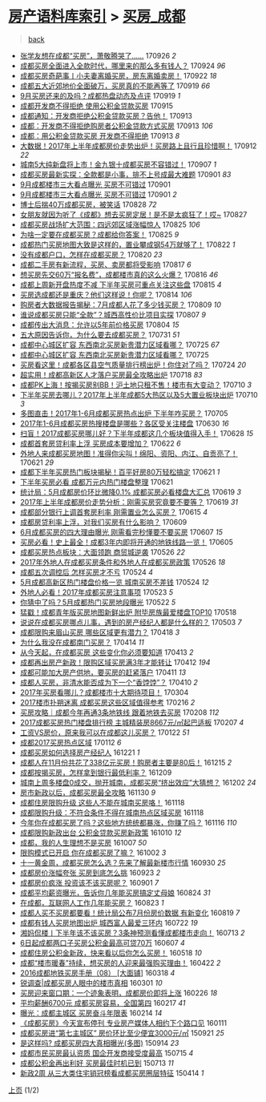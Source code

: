 [房产语料库索引](../../README.md)  > [买房_成都](买房_成都.md)
====
> [back](../README.md)

- [张学友想在成都“买房”，萧敬腾哭了……](http://jkwz.applinzi.com/ittc/7017563716453925904.html#%E5%BC%A0%E5%AD%A6%E5%8F%8B%E6%83%B3%E5%9C%A8%E6%88%90%E9%83%BD%E2%80%9C%E4%B9%B0%E6%88%BF%E2%80%9D%EF%BC%8C%E8%90%A7%E6%95%AC%E8%85%BE%E5%93%AD%E4%BA%86%E2%80%A6%E2%80%A6) 170926 *2* 
- [成都买房全面进入全款时代，哪里来的那么多有钱人？](http://jkwz.applinzi.com/ittc/7016968184287200273.html#%E6%88%90%E9%83%BD%E4%B9%B0%E6%88%BF%E5%85%A8%E9%9D%A2%E8%BF%9B%E5%85%A5%E5%85%A8%E6%AC%BE%E6%97%B6%E4%BB%A3%EF%BC%8C%E5%93%AA%E9%87%8C%E6%9D%A5%E7%9A%84%E9%82%A3%E4%B9%88%E5%A4%9A%E6%9C%89%E9%92%B1%E4%BA%BA%EF%BC%9F) 170924 *96* 
- [成都买房奇葩事丨小夫妻离婚买房，房东离婚卖房！](http://jkwz.applinzi.com/ittc/7016181351856997393.html#%E6%88%90%E9%83%BD%E4%B9%B0%E6%88%BF%E5%A5%87%E8%91%A9%E4%BA%8B%E4%B8%A8%E5%B0%8F%E5%A4%AB%E5%A6%BB%E7%A6%BB%E5%A9%9A%E4%B9%B0%E6%88%BF%EF%BC%8C%E6%88%BF%E4%B8%9C%E7%A6%BB%E5%A9%9A%E5%8D%96%E6%88%BF%EF%BC%81) 170922 *18* 
- [成都五大近郊地价全面破万，买房真的不能再等了](http://jkwz.applinzi.com/ittc/7015050792707556369.html#%E6%88%90%E9%83%BD%E4%BA%94%E5%A4%A7%E8%BF%91%E9%83%8A%E5%9C%B0%E4%BB%B7%E5%85%A8%E9%9D%A2%E7%A0%B4%E4%B8%87%EF%BC%8C%E4%B9%B0%E6%88%BF%E7%9C%9F%E7%9A%84%E4%B8%8D%E8%83%BD%E5%86%8D%E7%AD%89%E4%BA%86) 170919 *66* 
- [9月买房还来的及吗？成都热盘动态及点评](http://jkwz.applinzi.com/ittc/7015024878212875280.html#9%E6%9C%88%E4%B9%B0%E6%88%BF%E8%BF%98%E6%9D%A5%E7%9A%84%E5%8F%8A%E5%90%97%EF%BC%9F%E6%88%90%E9%83%BD%E7%83%AD%E7%9B%98%E5%8A%A8%E6%80%81%E5%8F%8A%E7%82%B9%E8%AF%84) 170919 *1* 
- [成都开发商不得拒绝 使用公积金贷款买房](http://jkwz.applinzi.com/ittc/7013449841936696337.html#%E6%88%90%E9%83%BD%E5%BC%80%E5%8F%91%E5%95%86%E4%B8%8D%E5%BE%97%E6%8B%92%E7%BB%9D+%E4%BD%BF%E7%94%A8%E5%85%AC%E7%A7%AF%E9%87%91%E8%B4%B7%E6%AC%BE%E4%B9%B0%E6%88%BF) 170915  
- [成都通知：开发商拒绝公积金贷款买房？告他！](http://jkwz.applinzi.com/ittc/7012903620599874320.html#%E6%88%90%E9%83%BD%E9%80%9A%E7%9F%A5%EF%BC%9A%E5%BC%80%E5%8F%91%E5%95%86%E6%8B%92%E7%BB%9D%E5%85%AC%E7%A7%AF%E9%87%91%E8%B4%B7%E6%AC%BE%E4%B9%B0%E6%88%BF%EF%BC%9F%E5%91%8A%E4%BB%96%EF%BC%81) 170913  
- [成都：开发商不得拒绝购房者公积金贷款方式买房](http://jkwz.applinzi.com/ittc/7012845297150198801.html#%E6%88%90%E9%83%BD%EF%BC%9A%E5%BC%80%E5%8F%91%E5%95%86%E4%B8%8D%E5%BE%97%E6%8B%92%E7%BB%9D%E8%B4%AD%E6%88%BF%E8%80%85%E5%85%AC%E7%A7%AF%E9%87%91%E8%B4%B7%E6%AC%BE%E6%96%B9%E5%BC%8F%E4%B9%B0%E6%88%BF) 170913 *106* 
- [成都：用公积金贷款买房 开发商不得拒绝](http://jkwz.applinzi.com/ittc/7012831880276345872.html#%E6%88%90%E9%83%BD%EF%BC%9A%E7%94%A8%E5%85%AC%E7%A7%AF%E9%87%91%E8%B4%B7%E6%AC%BE%E4%B9%B0%E6%88%BF+%E5%BC%80%E5%8F%91%E5%95%86%E4%B8%8D%E5%BE%97%E6%8B%92%E7%BB%9D) 170913 *8* 
- [大数据！2017年上半年成都房价走势出炉！买房路上且行且珍惜啊！](http://jkwz.applinzi.com/ittc/7012404860434252816.html#%E5%A4%A7%E6%95%B0%E6%8D%AE%EF%BC%812017%E5%B9%B4%E4%B8%8A%E5%8D%8A%E5%B9%B4%E6%88%90%E9%83%BD%E6%88%BF%E4%BB%B7%E8%B5%B0%E5%8A%BF%E5%87%BA%E7%82%89%EF%BC%81%E4%B9%B0%E6%88%BF%E8%B7%AF%E4%B8%8A%E4%B8%94%E8%A1%8C%E4%B8%94%E7%8F%8D%E6%83%9C%E5%95%8A%EF%BC%81) 170912 *22* 
- [城南5大纯新盘将上市！金九银十成都买房不容错过！](http://jkwz.applinzi.com/ittc/7010575364798284817.html#%E5%9F%8E%E5%8D%975%E5%A4%A7%E7%BA%AF%E6%96%B0%E7%9B%98%E5%B0%86%E4%B8%8A%E5%B8%82%EF%BC%81%E9%87%91%E4%B9%9D%E9%93%B6%E5%8D%81%E6%88%90%E9%83%BD%E4%B9%B0%E6%88%BF%E4%B8%8D%E5%AE%B9%E9%94%99%E8%BF%87%EF%BC%81) 170907 *1* 
- [成都买房最新实探：全款都是小事，排不上号成最大难题](http://jkwz.applinzi.com/ittc/7008473362958124048.html#%E6%88%90%E9%83%BD%E4%B9%B0%E6%88%BF%E6%9C%80%E6%96%B0%E5%AE%9E%E6%8E%A2%EF%BC%9A%E5%85%A8%E6%AC%BE%E9%83%BD%E6%98%AF%E5%B0%8F%E4%BA%8B%EF%BC%8C%E6%8E%92%E4%B8%8D%E4%B8%8A%E5%8F%B7%E6%88%90%E6%9C%80%E5%A4%A7%E9%9A%BE%E9%A2%98) 170901 *83* 
- [9月成都楼市三大看点曝光 买房不可错过](http://jkwz.applinzi.com/ittc/7008340299393532944.html#9%E6%9C%88%E6%88%90%E9%83%BD%E6%A5%BC%E5%B8%82%E4%B8%89%E5%A4%A7%E7%9C%8B%E7%82%B9%E6%9B%9D%E5%85%89+%E4%B9%B0%E6%88%BF%E4%B8%8D%E5%8F%AF%E9%94%99%E8%BF%87) 170901  
- [9月成都楼市三大看点曝光 买房不可错过](http://jkwz.applinzi.com/ittc/7008121623084008465.html#9%E6%9C%88%E6%88%90%E9%83%BD%E6%A5%BC%E5%B8%82%E4%B8%89%E5%A4%A7%E7%9C%8B%E7%82%B9%E6%9B%9D%E5%85%89+%E4%B9%B0%E6%88%BF%E4%B8%8D%E5%8F%AF%E9%94%99%E8%BF%87) 170901 *2* 
- [博士后揣40万成都买房，被笑话](http://jkwz.applinzi.com/ittc/7006880138061677585.html#%E5%8D%9A%E5%A3%AB%E5%90%8E%E6%8F%A340%E4%B8%87%E6%88%90%E9%83%BD%E4%B9%B0%E6%88%BF%EF%BC%8C%E8%A2%AB%E7%AC%91%E8%AF%9D) 170828 *72* 
- [女朋友就因为听了《成都》想去买房定居！是不是太疯狂了！哎~](http://jkwz.applinzi.com/ittc/7006404423340000273.html#%E5%A5%B3%E6%9C%8B%E5%8F%8B%E5%B0%B1%E5%9B%A0%E4%B8%BA%E5%90%AC%E4%BA%86%E3%80%8A%E6%88%90%E9%83%BD%E3%80%8B%E6%83%B3%E5%8E%BB%E4%B9%B0%E6%88%BF%E5%AE%9A%E5%B1%85%EF%BC%81%E6%98%AF%E4%B8%8D%E6%98%AF%E5%A4%AA%E7%96%AF%E7%8B%82%E4%BA%86%EF%BC%81%E5%93%8E%7E) 170827  
- [成都买房战场扩大范围：四远郊区域涨幅惊人](http://jkwz.applinzi.com/ittc/7005687910970688528.html#%E6%88%90%E9%83%BD%E4%B9%B0%E6%88%BF%E6%88%98%E5%9C%BA%E6%89%A9%E5%A4%A7%E8%8C%83%E5%9B%B4%EF%BC%9A%E5%9B%9B%E8%BF%9C%E9%83%8A%E5%8C%BA%E5%9F%9F%E6%B6%A8%E5%B9%85%E6%83%8A%E4%BA%BA) 170825 *106* 
- [为啥一定要在成都买房？成都给你答案！](http://jkwz.applinzi.com/ittc/7005685169552622608.html#%E4%B8%BA%E5%95%A5%E4%B8%80%E5%AE%9A%E8%A6%81%E5%9C%A8%E6%88%90%E9%83%BD%E4%B9%B0%E6%88%BF%EF%BC%9F%E6%88%90%E9%83%BD%E7%BB%99%E4%BD%A0%E7%AD%94%E6%A1%88%EF%BC%81) 170825 *9* 
- [成都热门买房地图大致是这样的，置业攀成钢54万就够了！](http://jkwz.applinzi.com/ittc/7004648369916740624.html#%E6%88%90%E9%83%BD%E7%83%AD%E9%97%A8%E4%B9%B0%E6%88%BF%E5%9C%B0%E5%9B%BE%E5%A4%A7%E8%87%B4%E6%98%AF%E8%BF%99%E6%A0%B7%E7%9A%84%EF%BC%8C%E7%BD%AE%E4%B8%9A%E6%94%80%E6%88%90%E9%92%A254%E4%B8%87%E5%B0%B1%E5%A4%9F%E4%BA%86%EF%BC%81) 170822 *1* 
- [没有成都户口，怎样在成都买房？](http://jkwz.applinzi.com/ittc/7003844353267860496.html#%E6%B2%A1%E6%9C%89%E6%88%90%E9%83%BD%E6%88%B7%E5%8F%A3%EF%BC%8C%E6%80%8E%E6%A0%B7%E5%9C%A8%E6%88%90%E9%83%BD%E4%B9%B0%E6%88%BF%EF%BC%9F) 170820 *23* 
- [成都二手房有新流程，买房、卖房都将受影响](http://jkwz.applinzi.com/ittc/7002715702908421136.html#%E6%88%90%E9%83%BD%E4%BA%8C%E6%89%8B%E6%88%BF%E6%9C%89%E6%96%B0%E6%B5%81%E7%A8%8B%EF%BC%8C%E4%B9%B0%E6%88%BF%E3%80%81%E5%8D%96%E6%88%BF%E9%83%BD%E5%B0%86%E5%8F%97%E5%BD%B1%E5%93%8D) 170817 *6* 
- [想买房先交60万“报名费”，成都楼市真的这么火爆？](http://jkwz.applinzi.com/ittc/7002334944557532176.html#%E6%83%B3%E4%B9%B0%E6%88%BF%E5%85%88%E4%BA%A460%E4%B8%87%E2%80%9C%E6%8A%A5%E5%90%8D%E8%B4%B9%E2%80%9D%EF%BC%8C%E6%88%90%E9%83%BD%E6%A5%BC%E5%B8%82%E7%9C%9F%E7%9A%84%E8%BF%99%E4%B9%88%E7%81%AB%E7%88%86%EF%BC%9F) 170816 *46* 
- [成都上周新开盘热度不减 下半年买房可重点关注这些盘](http://jkwz.applinzi.com/ittc/7002089145286263824.html#%E6%88%90%E9%83%BD%E4%B8%8A%E5%91%A8%E6%96%B0%E5%BC%80%E7%9B%98%E7%83%AD%E5%BA%A6%E4%B8%8D%E5%87%8F+%E4%B8%8B%E5%8D%8A%E5%B9%B4%E4%B9%B0%E6%88%BF%E5%8F%AF%E9%87%8D%E7%82%B9%E5%85%B3%E6%B3%A8%E8%BF%99%E4%BA%9B%E7%9B%98) 170815 *4* 
- [买房选成都还是重庆？他们这样说！你呢？](http://jkwz.applinzi.com/ittc/7001668271060026384.html#%E4%B9%B0%E6%88%BF%E9%80%89%E6%88%90%E9%83%BD%E8%BF%98%E6%98%AF%E9%87%8D%E5%BA%86%EF%BC%9F%E4%BB%96%E4%BB%AC%E8%BF%99%E6%A0%B7%E8%AF%B4%EF%BC%81%E4%BD%A0%E5%91%A2%EF%BC%9F) 170814 *106* 
- [购房者大数据报告揭秘：7月成都人花了多少钱买房？](http://jkwz.applinzi.com/ittc/6999800085217821713.html#%E8%B4%AD%E6%88%BF%E8%80%85%E5%A4%A7%E6%95%B0%E6%8D%AE%E6%8A%A5%E5%91%8A%E6%8F%AD%E7%A7%98%EF%BC%9A7%E6%9C%88%E6%88%90%E9%83%BD%E4%BA%BA%E8%8A%B1%E4%BA%86%E5%A4%9A%E5%B0%91%E9%92%B1%E4%B9%B0%E6%88%BF%EF%BC%9F) 170809 *10* 
- [谁说成都买房只能“全款”？城西高性价比项目实探](http://jkwz.applinzi.com/ittc/6999056694142043153.html#%E8%B0%81%E8%AF%B4%E6%88%90%E9%83%BD%E4%B9%B0%E6%88%BF%E5%8F%AA%E8%83%BD%E2%80%9C%E5%85%A8%E6%AC%BE%E2%80%9D%EF%BC%9F%E5%9F%8E%E8%A5%BF%E9%AB%98%E6%80%A7%E4%BB%B7%E6%AF%94%E9%A1%B9%E7%9B%AE%E5%AE%9E%E6%8E%A2) 170807 *9* 
- [成都传出大消息：允许以5年前价格买房](http://jkwz.applinzi.com/ittc/6997988146955158545.html#%E6%88%90%E9%83%BD%E4%BC%A0%E5%87%BA%E5%A4%A7%E6%B6%88%E6%81%AF%EF%BC%9A%E5%85%81%E8%AE%B8%E4%BB%A55%E5%B9%B4%E5%89%8D%E4%BB%B7%E6%A0%BC%E4%B9%B0%E6%88%BF) 170804 *15* 
- [五大原因告诉你，为什么要去成都买房？](http://jkwz.applinzi.com/ittc/6996408853225538577.html#%E4%BA%94%E5%A4%A7%E5%8E%9F%E5%9B%A0%E5%91%8A%E8%AF%89%E4%BD%A0%EF%BC%8C%E4%B8%BA%E4%BB%80%E4%B9%88%E8%A6%81%E5%8E%BB%E6%88%90%E9%83%BD%E4%B9%B0%E6%88%BF%EF%BC%9F) 170731 *51* 
- [成都中心城区扩容 东西南北买房新贵潜力区域看哪？](http://jkwz.applinzi.com/ittc/6994309182931862545.html#%E6%88%90%E9%83%BD%E4%B8%AD%E5%BF%83%E5%9F%8E%E5%8C%BA%E6%89%A9%E5%AE%B9+%E4%B8%9C%E8%A5%BF%E5%8D%97%E5%8C%97%E4%B9%B0%E6%88%BF%E6%96%B0%E8%B4%B5%E6%BD%9C%E5%8A%9B%E5%8C%BA%E5%9F%9F%E7%9C%8B%E5%93%AA%EF%BC%9F) 170725 *67* 
- [成都中心城区扩容 东西南北买房新贵潜力区域看哪？](http://jkwz.applinzi.com/ittc/6994160245277197329.html#%E6%88%90%E9%83%BD%E4%B8%AD%E5%BF%83%E5%9F%8E%E5%8C%BA%E6%89%A9%E5%AE%B9+%E4%B8%9C%E8%A5%BF%E5%8D%97%E5%8C%97%E4%B9%B0%E6%88%BF%E6%96%B0%E8%B4%B5%E6%BD%9C%E5%8A%9B%E5%8C%BA%E5%9F%9F%E7%9C%8B%E5%93%AA%EF%BC%9F) 170725  
- [买房看这里！成都各区县空气质量排行榜出炉！你住对了吗？](http://jkwz.applinzi.com/ittc/6993972761968772112.html#%E4%B9%B0%E6%88%BF%E7%9C%8B%E8%BF%99%E9%87%8C%EF%BC%81%E6%88%90%E9%83%BD%E5%90%84%E5%8C%BA%E5%8E%BF%E7%A9%BA%E6%B0%94%E8%B4%A8%E9%87%8F%E6%8E%92%E8%A1%8C%E6%A6%9C%E5%87%BA%E7%82%89%EF%BC%81%E4%BD%A0%E4%BD%8F%E5%AF%B9%E4%BA%86%E5%90%97%EF%BC%9F) 170724 *20* 
- [超实用！成都高新区人才落户买房最全攻略出炉](http://jkwz.applinzi.com/ittc/6991600578420278289.html#%E8%B6%85%E5%AE%9E%E7%94%A8%EF%BC%81%E6%88%90%E9%83%BD%E9%AB%98%E6%96%B0%E5%8C%BA%E4%BA%BA%E6%89%8D%E8%90%BD%E6%88%B7%E4%B9%B0%E6%88%BF%E6%9C%80%E5%85%A8%E6%94%BB%E7%95%A5%E5%87%BA%E7%82%89) 170718 *83* 
- [成都PK上海！按揭买房别BB！沪土地只租不售！楼市有大变动？](http://jkwz.applinzi.com/ittc/6988774453402928132.html#%E6%88%90%E9%83%BDPK%E4%B8%8A%E6%B5%B7%EF%BC%81%E6%8C%89%E6%8F%AD%E4%B9%B0%E6%88%BF%E5%88%ABBB%EF%BC%81%E6%B2%AA%E5%9C%9F%E5%9C%B0%E5%8F%AA%E7%A7%9F%E4%B8%8D%E5%94%AE%EF%BC%81%E6%A5%BC%E5%B8%82%E6%9C%89%E5%A4%A7%E5%8F%98%E5%8A%A8%EF%BC%9F) 170710 *3* 
- [下半年买房去哪儿？2017年上半年成都5大热区以及5大置业板块出炉](http://jkwz.applinzi.com/ittc/6988685755336360977.html#%E4%B8%8B%E5%8D%8A%E5%B9%B4%E4%B9%B0%E6%88%BF%E5%8E%BB%E5%93%AA%E5%84%BF%EF%BC%9F2017%E5%B9%B4%E4%B8%8A%E5%8D%8A%E5%B9%B4%E6%88%90%E9%83%BD5%E5%A4%A7%E7%83%AD%E5%8C%BA%E4%BB%A5%E5%8F%8A5%E5%A4%A7%E7%BD%AE%E4%B8%9A%E6%9D%BF%E5%9D%97%E5%87%BA%E7%82%89) 170710 *3* 
- [多图直击！2017年1-6月成都买房热点出炉 下半年咋买房？](http://jkwz.applinzi.com/ittc/6986734589417358352.html#%E5%A4%9A%E5%9B%BE%E7%9B%B4%E5%87%BB%EF%BC%812017%E5%B9%B41-6%E6%9C%88%E6%88%90%E9%83%BD%E4%B9%B0%E6%88%BF%E7%83%AD%E7%82%B9%E5%87%BA%E7%82%89+%E4%B8%8B%E5%8D%8A%E5%B9%B4%E5%92%8B%E4%B9%B0%E6%88%BF%EF%BC%9F) 170705  
- [2017年1-6月成都买房热搜楼盘是哪些？各区受关注楼盘](http://jkwz.applinzi.com/ittc/6984904374554723333.html#2017%E5%B9%B41-6%E6%9C%88%E6%88%90%E9%83%BD%E4%B9%B0%E6%88%BF%E7%83%AD%E6%90%9C%E6%A5%BC%E7%9B%98%E6%98%AF%E5%93%AA%E4%BA%9B%EF%BC%9F%E5%90%84%E5%8C%BA%E5%8F%97%E5%85%B3%E6%B3%A8%E6%A5%BC%E7%9B%98) 170630 *16* 
- [扫盲！2017成都买房哪儿好？下半年成都这几个板块值得入手！](http://jkwz.applinzi.com/ittc/6984258674712118276.html#%E6%89%AB%E7%9B%B2%EF%BC%812017%E6%88%90%E9%83%BD%E4%B9%B0%E6%88%BF%E5%93%AA%E5%84%BF%E5%A5%BD%EF%BC%9F%E4%B8%8B%E5%8D%8A%E5%B9%B4%E6%88%90%E9%83%BD%E8%BF%99%E5%87%A0%E4%B8%AA%E6%9D%BF%E5%9D%97%E5%80%BC%E5%BE%97%E5%85%A5%E6%89%8B%EF%BC%81) 170628 *15* 
- [成都首套房贷利率上浮 买房成本要增加？](http://jkwz.applinzi.com/ittc/6982039921010148356.html#%E6%88%90%E9%83%BD%E9%A6%96%E5%A5%97%E6%88%BF%E8%B4%B7%E5%88%A9%E7%8E%87%E4%B8%8A%E6%B5%AE+%E4%B9%B0%E6%88%BF%E6%88%90%E6%9C%AC%E8%A6%81%E5%A2%9E%E5%8A%A0%EF%BC%9F) 170622 *6* 
- [外地人来成都买房地图！准得你尖叫！绵阳、资阳、内江、自贡亮了！](http://jkwz.applinzi.com/ittc/6981666101468333061.html#%E5%A4%96%E5%9C%B0%E4%BA%BA%E6%9D%A5%E6%88%90%E9%83%BD%E4%B9%B0%E6%88%BF%E5%9C%B0%E5%9B%BE%EF%BC%81%E5%87%86%E5%BE%97%E4%BD%A0%E5%B0%96%E5%8F%AB%EF%BC%81%E7%BB%B5%E9%98%B3%E3%80%81%E8%B5%84%E9%98%B3%E3%80%81%E5%86%85%E6%B1%9F%E3%80%81%E8%87%AA%E8%B4%A1%E4%BA%AE%E4%BA%86%EF%BC%81) 170621 *29* 
- [成都下半年买房热门板块揭秘！百平好房80万轻松搞定](http://jkwz.applinzi.com/ittc/6981641630334321669.html#%E6%88%90%E9%83%BD%E4%B8%8B%E5%8D%8A%E5%B9%B4%E4%B9%B0%E6%88%BF%E7%83%AD%E9%97%A8%E6%9D%BF%E5%9D%97%E6%8F%AD%E7%A7%98%EF%BC%81%E7%99%BE%E5%B9%B3%E5%A5%BD%E6%88%BF80%E4%B8%87%E8%BD%BB%E6%9D%BE%E6%90%9E%E5%AE%9A) 170621 *1* 
- [下半年买房必看 成都万元内热门楼盘整理](http://jkwz.applinzi.com/ittc/6981541579914216452.html#%E4%B8%8B%E5%8D%8A%E5%B9%B4%E4%B9%B0%E6%88%BF%E5%BF%85%E7%9C%8B+%E6%88%90%E9%83%BD%E4%B8%87%E5%85%83%E5%86%85%E7%83%AD%E9%97%A8%E6%A5%BC%E7%9B%98%E6%95%B4%E7%90%86) 170621  
- [统计局：5月成都房价环比微降0.1% 成都买房必看楼盘大汇总](http://jkwz.applinzi.com/ittc/6980917909944534020.html#%E7%BB%9F%E8%AE%A1%E5%B1%80%EF%BC%9A5%E6%9C%88%E6%88%90%E9%83%BD%E6%88%BF%E4%BB%B7%E7%8E%AF%E6%AF%94%E5%BE%AE%E9%99%8D0.1%25+%E6%88%90%E9%83%BD%E4%B9%B0%E6%88%BF%E5%BF%85%E7%9C%8B%E6%A5%BC%E7%9B%98%E5%A4%A7%E6%B1%87%E6%80%BB) 170619 *3* 
- [2017年上半年成都房价走势分析：刚需买房究竟要不要等？](http://jkwz.applinzi.com/ittc/6980824142004618244.html#2017%E5%B9%B4%E4%B8%8A%E5%8D%8A%E5%B9%B4%E6%88%90%E9%83%BD%E6%88%BF%E4%BB%B7%E8%B5%B0%E5%8A%BF%E5%88%86%E6%9E%90%EF%BC%9A%E5%88%9A%E9%9C%80%E4%B9%B0%E6%88%BF%E7%A9%B6%E7%AB%9F%E8%A6%81%E4%B8%8D%E8%A6%81%E7%AD%89%EF%BC%9F) 170619 *31* 
- [成都部分银行上调首套房利率 刚需置业怎么买房？](http://jkwz.applinzi.com/ittc/6979506698409477124.html#%E6%88%90%E9%83%BD%E9%83%A8%E5%88%86%E9%93%B6%E8%A1%8C%E4%B8%8A%E8%B0%83%E9%A6%96%E5%A5%97%E6%88%BF%E5%88%A9%E7%8E%87+%E5%88%9A%E9%9C%80%E7%BD%AE%E4%B8%9A%E6%80%8E%E4%B9%88%E4%B9%B0%E6%88%BF%EF%BC%9F) 170615 *4* 
- [成都房贷利率上浮，对我们买房有什么影响？](http://jkwz.applinzi.com/ittc/6977110932420297733.html#%E6%88%90%E9%83%BD%E6%88%BF%E8%B4%B7%E5%88%A9%E7%8E%87%E4%B8%8A%E6%B5%AE%EF%BC%8C%E5%AF%B9%E6%88%91%E4%BB%AC%E4%B9%B0%E6%88%BF%E6%9C%89%E4%BB%80%E4%B9%88%E5%BD%B1%E5%93%8D%EF%BC%9F) 170609  
- [6月成都买房的四大理由曝光 刚需看完秒懂要不要买房](http://jkwz.applinzi.com/ittc/6976461718409446405.html#6%E6%9C%88%E6%88%90%E9%83%BD%E4%B9%B0%E6%88%BF%E7%9A%84%E5%9B%9B%E5%A4%A7%E7%90%86%E7%94%B1%E6%9B%9D%E5%85%89+%E5%88%9A%E9%9C%80%E7%9C%8B%E5%AE%8C%E7%A7%92%E6%87%82%E8%A6%81%E4%B8%8D%E8%A6%81%E4%B9%B0%E6%88%BF) 170607 *15* 
- [买房必看！史上最全！成都3年内即将开通的地铁线路一览！](http://jkwz.applinzi.com/ittc/6975645852142928900.html#%E4%B9%B0%E6%88%BF%E5%BF%85%E7%9C%8B%EF%BC%81%E5%8F%B2%E4%B8%8A%E6%9C%80%E5%85%A8%EF%BC%81%E6%88%90%E9%83%BD3%E5%B9%B4%E5%86%85%E5%8D%B3%E5%B0%86%E5%BC%80%E9%80%9A%E7%9A%84%E5%9C%B0%E9%93%81%E7%BA%BF%E8%B7%AF%E4%B8%80%E8%A7%88%EF%BC%81) 170605  
- [成都买房热点板块：大面领跑 商贸城逆袭](http://jkwz.applinzi.com/ittc/6971930892162302981.html#%E6%88%90%E9%83%BD%E4%B9%B0%E6%88%BF%E7%83%AD%E7%82%B9%E6%9D%BF%E5%9D%97%EF%BC%9A%E5%A4%A7%E9%9D%A2%E9%A2%86%E8%B7%91+%E5%95%86%E8%B4%B8%E5%9F%8E%E9%80%86%E8%A2%AD) 170526 *22* 
- [2017年外地人在成都买房条件和外地人在成都买房政策](http://jkwz.applinzi.com/ittc/6971912668897084421.html#2017%E5%B9%B4%E5%A4%96%E5%9C%B0%E4%BA%BA%E5%9C%A8%E6%88%90%E9%83%BD%E4%B9%B0%E6%88%BF%E6%9D%A1%E4%BB%B6%E5%92%8C%E5%A4%96%E5%9C%B0%E4%BA%BA%E5%9C%A8%E6%88%90%E9%83%BD%E4%B9%B0%E6%88%BF%E6%94%BF%E7%AD%96) 170526 *18* 
- [成都五次调控后 怎样买房才不亏](http://jkwz.applinzi.com/ittc/6971189466382205957.html#%E6%88%90%E9%83%BD%E4%BA%94%E6%AC%A1%E8%B0%83%E6%8E%A7%E5%90%8E+%E6%80%8E%E6%A0%B7%E4%B9%B0%E6%88%BF%E6%89%8D%E4%B8%8D%E4%BA%8F) 170524 *4* 
- [5月成都高新区热门楼盘价格一览 城南买房不差钱](http://jkwz.applinzi.com/ittc/6971159415355868165.html#5%E6%9C%88%E6%88%90%E9%83%BD%E9%AB%98%E6%96%B0%E5%8C%BA%E7%83%AD%E9%97%A8%E6%A5%BC%E7%9B%98%E4%BB%B7%E6%A0%BC%E4%B8%80%E8%A7%88+%E5%9F%8E%E5%8D%97%E4%B9%B0%E6%88%BF%E4%B8%8D%E5%B7%AE%E9%92%B1) 170524 *12* 
- [外地人必看！2017年成都买房注意事项](http://jkwz.applinzi.com/ittc/6970916323981788165.html#%E5%A4%96%E5%9C%B0%E4%BA%BA%E5%BF%85%E7%9C%8B%EF%BC%812017%E5%B9%B4%E6%88%90%E9%83%BD%E4%B9%B0%E6%88%BF%E6%B3%A8%E6%84%8F%E4%BA%8B%E9%A1%B9) 170523 *5* 
- [你猜中了吗？5月成都热门买房地段曝光](http://jkwz.applinzi.com/ittc/6970437543865615364.html#%E4%BD%A0%E7%8C%9C%E4%B8%AD%E4%BA%86%E5%90%97%EF%BC%9F5%E6%9C%88%E6%88%90%E9%83%BD%E7%83%AD%E9%97%A8%E4%B9%B0%E6%88%BF%E5%9C%B0%E6%AE%B5%E6%9B%9D%E5%85%89) 170522 *5* 
- [猛戳！成都青年版买房地图新鲜出炉 附毕房族最爱楼盘TOP10](http://jkwz.applinzi.com/ittc/6969035803211596805.html#%E7%8C%9B%E6%88%B3%EF%BC%81%E6%88%90%E9%83%BD%E9%9D%92%E5%B9%B4%E7%89%88%E4%B9%B0%E6%88%BF%E5%9C%B0%E5%9B%BE%E6%96%B0%E9%B2%9C%E5%87%BA%E7%82%89+%E9%99%84%E6%AF%95%E6%88%BF%E6%97%8F%E6%9C%80%E7%88%B1%E6%A5%BC%E7%9B%98TOP10) 170518  
- [说说在成都买房哪点儿事，遇到的房产经纪人都是什么样的？](http://jkwz.applinzi.com/ittc/6963470895287895044.html#%E8%AF%B4%E8%AF%B4%E5%9C%A8%E6%88%90%E9%83%BD%E4%B9%B0%E6%88%BF%E5%93%AA%E7%82%B9%E5%84%BF%E4%BA%8B%EF%BC%8C%E9%81%87%E5%88%B0%E7%9A%84%E6%88%BF%E4%BA%A7%E7%BB%8F%E7%BA%AA%E4%BA%BA%E9%83%BD%E6%98%AF%E4%BB%80%E4%B9%88%E6%A0%B7%E7%9A%84%EF%BC%9F) 170503 *7* 
- [成都限购来眉山买房 哪些区域更有潜力？](http://jkwz.applinzi.com/ittc/6957851748621353988.html#%E6%88%90%E9%83%BD%E9%99%90%E8%B4%AD%E6%9D%A5%E7%9C%89%E5%B1%B1%E4%B9%B0%E6%88%BF+%E5%93%AA%E4%BA%9B%E5%8C%BA%E5%9F%9F%E6%9B%B4%E6%9C%89%E6%BD%9C%E5%8A%9B%EF%BC%9F) 170418 *3* 
- [为什么我没在成都南门买房？](http://jkwz.applinzi.com/ittc/6956358831775941636.html#%E4%B8%BA%E4%BB%80%E4%B9%88%E6%88%91%E6%B2%A1%E5%9C%A8%E6%88%90%E9%83%BD%E5%8D%97%E9%97%A8%E4%B9%B0%E6%88%BF%EF%BC%9F) 170414 *11* 
- [从今天起，在成都买房 这些变化你必须要知道](http://jkwz.applinzi.com/ittc/6955946883980723205.html#%E4%BB%8E%E4%BB%8A%E5%A4%A9%E8%B5%B7%EF%BC%8C%E5%9C%A8%E6%88%90%E9%83%BD%E4%B9%B0%E6%88%BF+%E8%BF%99%E4%BA%9B%E5%8F%98%E5%8C%96%E4%BD%A0%E5%BF%85%E9%A1%BB%E8%A6%81%E7%9F%A5%E9%81%93) 170413 *2* 
- [成都再出房产新政！限购区域买房满3年才能转让](http://jkwz.applinzi.com/ittc/6955643318003303429.html#%E6%88%90%E9%83%BD%E5%86%8D%E5%87%BA%E6%88%BF%E4%BA%A7%E6%96%B0%E6%94%BF%EF%BC%81%E9%99%90%E8%B4%AD%E5%8C%BA%E5%9F%9F%E4%B9%B0%E6%88%BF%E6%BB%A13%E5%B9%B4%E6%89%8D%E8%83%BD%E8%BD%AC%E8%AE%A9) 170412 *194* 
- [成都可能加大房产供地，要买房的赶紧落户](http://jkwz.applinzi.com/ittc/6955278399600854021.html#%E6%88%90%E9%83%BD%E5%8F%AF%E8%83%BD%E5%8A%A0%E5%A4%A7%E6%88%BF%E4%BA%A7%E4%BE%9B%E5%9C%B0%EF%BC%8C%E8%A6%81%E4%B9%B0%E6%88%BF%E7%9A%84%E8%B5%B6%E7%B4%A7%E8%90%BD%E6%88%B7) 170411 *13* 
- [成都人买房，非清水能否成为下一个“香饽饽”？](http://jkwz.applinzi.com/ittc/6954835272511521797.html#%E6%88%90%E9%83%BD%E4%BA%BA%E4%B9%B0%E6%88%BF%EF%BC%8C%E9%9D%9E%E6%B8%85%E6%B0%B4%E8%83%BD%E5%90%A6%E6%88%90%E4%B8%BA%E4%B8%8B%E4%B8%80%E4%B8%AA%E2%80%9C%E9%A6%99%E9%A5%BD%E9%A5%BD%E2%80%9D%EF%BC%9F) 170410 *2* 
- [2017年买房看哪儿？成都楼市十大期待项目！](http://jkwz.applinzi.com/ittc/6941234972525593605.html#2017%E5%B9%B4%E4%B9%B0%E6%88%BF%E7%9C%8B%E5%93%AA%E5%84%BF%EF%BC%9F%E6%88%90%E9%83%BD%E6%A5%BC%E5%B8%82%E5%8D%81%E5%A4%A7%E6%9C%9F%E5%BE%85%E9%A1%B9%E7%9B%AE%EF%BC%81) 170304  
- [2017楼市扑朔迷离 成都买房这些区域值得参考](http://jkwz.applinzi.com/ittc/6935219501661684740.html#2017%E6%A5%BC%E5%B8%82%E6%89%91%E6%9C%94%E8%BF%B7%E7%A6%BB+%E6%88%90%E9%83%BD%E4%B9%B0%E6%88%BF%E8%BF%99%E4%BA%9B%E5%8C%BA%E5%9F%9F%E5%80%BC%E5%BE%97%E5%8F%82%E8%80%83) 170216 *2* 
- [买房攻略｜成都今年再通3条地铁线 跟着地铁去买房](http://jkwz.applinzi.com/ittc/6932208265193849861.html#%E4%B9%B0%E6%88%BF%E6%94%BB%E7%95%A5%EF%BD%9C%E6%88%90%E9%83%BD%E4%BB%8A%E5%B9%B4%E5%86%8D%E9%80%9A3%E6%9D%A1%E5%9C%B0%E9%93%81%E7%BA%BF+%E8%B7%9F%E7%9D%80%E5%9C%B0%E9%93%81%E5%8E%BB%E4%B9%B0%E6%88%BF) 170208 *112* 
- [2017成都买房热门楼盘排行榜 主城精装房8667元/㎡起巴适板](http://jkwz.applinzi.com/ittc/6931677570801337348.html#2017%E6%88%90%E9%83%BD%E4%B9%B0%E6%88%BF%E7%83%AD%E9%97%A8%E6%A5%BC%E7%9B%98%E6%8E%92%E8%A1%8C%E6%A6%9C+%E4%B8%BB%E5%9F%8E%E7%B2%BE%E8%A3%85%E6%88%BF8667%E5%85%83%2F%E3%8E%A1%E8%B5%B7%E5%B7%B4%E9%80%82%E6%9D%BF) 170207 *4* 
- [工资VS房价，原来我可以在成都这儿买房？](http://jkwz.applinzi.com/ittc/6925955797510259717.html#%E5%B7%A5%E8%B5%84VS%E6%88%BF%E4%BB%B7%EF%BC%8C%E5%8E%9F%E6%9D%A5%E6%88%91%E5%8F%AF%E4%BB%A5%E5%9C%A8%E6%88%90%E9%83%BD%E8%BF%99%E5%84%BF%E4%B9%B0%E6%88%BF%EF%BC%9F) 170122 *51* 
- [成都2017买房热点区域](http://jkwz.applinzi.com/ittc/6922187555146826757.html#%E6%88%90%E9%83%BD2017%E4%B9%B0%E6%88%BF%E7%83%AD%E7%82%B9%E5%8C%BA%E5%9F%9F) 170112 *6* 
- [成都买房如何选择房产经纪人](http://jkwz.applinzi.com/ittc/6914185591964304389.html#%E6%88%90%E9%83%BD%E4%B9%B0%E6%88%BF%E5%A6%82%E4%BD%95%E9%80%89%E6%8B%A9%E6%88%BF%E4%BA%A7%E7%BB%8F%E7%BA%AA%E4%BA%BA) 161221 *1* 
- [成都人在11月份共花了338亿元买房！购房者主要是80后！](http://jkwz.applinzi.com/ittc/6911979827879216133.html#%E6%88%90%E9%83%BD%E4%BA%BA%E5%9C%A811%E6%9C%88%E4%BB%BD%E5%85%B1%E8%8A%B1%E4%BA%86338%E4%BA%BF%E5%85%83%E4%B9%B0%E6%88%BF%EF%BC%81%E8%B4%AD%E6%88%BF%E8%80%85%E4%B8%BB%E8%A6%81%E6%98%AF80%E5%90%8E%EF%BC%81) 161215 *2* 
- [成都按揭买房，怎样拿到银行最低利率？](http://jkwz.applinzi.com/ittc/6908952123026179076.html#%E6%88%90%E9%83%BD%E6%8C%89%E6%8F%AD%E4%B9%B0%E6%88%BF%EF%BC%8C%E6%80%8E%E6%A0%B7%E6%8B%BF%E5%88%B0%E9%93%B6%E8%A1%8C%E6%9C%80%E4%BD%8E%E5%88%A9%E7%8E%87%EF%BC%9F) 161209  
- [城南上周多楼盘0成交，抛开城南，成都买房“挤出效应”大猜想？](http://jkwz.applinzi.com/ittc/6906967731848365060.html#%E5%9F%8E%E5%8D%97%E4%B8%8A%E5%91%A8%E5%A4%9A%E6%A5%BC%E7%9B%980%E6%88%90%E4%BA%A4%EF%BC%8C%E6%8A%9B%E5%BC%80%E5%9F%8E%E5%8D%97%EF%BC%8C%E6%88%90%E9%83%BD%E4%B9%B0%E6%88%BF%E2%80%9C%E6%8C%A4%E5%87%BA%E6%95%88%E5%BA%94%E2%80%9D%E5%A4%A7%E7%8C%9C%E6%83%B3%EF%BC%9F) 161202 *24* 
- [房市新政以后，成都买房最全攻略](http://jkwz.applinzi.com/ittc/6906342134843442180.html#%E6%88%BF%E5%B8%82%E6%96%B0%E6%94%BF%E4%BB%A5%E5%90%8E%EF%BC%8C%E6%88%90%E9%83%BD%E4%B9%B0%E6%88%BF%E6%9C%80%E5%85%A8%E6%94%BB%E7%95%A5) 161130 *9* 
- [成都住房限购升级 这些人不能在城南买房咯！](http://jkwz.applinzi.com/ittc/6901888159553422340.html#%E6%88%90%E9%83%BD%E4%BD%8F%E6%88%BF%E9%99%90%E8%B4%AD%E5%8D%87%E7%BA%A7+%E8%BF%99%E4%BA%9B%E4%BA%BA%E4%B8%8D%E8%83%BD%E5%9C%A8%E5%9F%8E%E5%8D%97%E4%B9%B0%E6%88%BF%E5%92%AF%EF%BC%81) 161118  
- [成都限购升级：不符合条件不得在城南热点区域买房](http://jkwz.applinzi.com/ittc/6901561102592115716.html#%E6%88%90%E9%83%BD%E9%99%90%E8%B4%AD%E5%8D%87%E7%BA%A7%EF%BC%9A%E4%B8%8D%E7%AC%A6%E5%90%88%E6%9D%A1%E4%BB%B6%E4%B8%8D%E5%BE%97%E5%9C%A8%E5%9F%8E%E5%8D%97%E7%83%AD%E7%82%B9%E5%8C%BA%E5%9F%9F%E4%B9%B0%E6%88%BF) 161118  
- [今年你在成都买房了吗？这些地方统统都暴涨，你赚了吗？](http://jkwz.applinzi.com/ittc/6901242751386911748.html#%E4%BB%8A%E5%B9%B4%E4%BD%A0%E5%9C%A8%E6%88%90%E9%83%BD%E4%B9%B0%E6%88%BF%E4%BA%86%E5%90%97%EF%BC%9F%E8%BF%99%E4%BA%9B%E5%9C%B0%E6%96%B9%E7%BB%9F%E7%BB%9F%E9%83%BD%E6%9A%B4%E6%B6%A8%EF%BC%8C%E4%BD%A0%E8%B5%9A%E4%BA%86%E5%90%97%EF%BC%9F) 161116 *110* 
- [成都限购新政出台 公积金贷款买房新政策](http://jkwz.applinzi.com/ittc/6887379283676234757.html#%E6%88%90%E9%83%BD%E9%99%90%E8%B4%AD%E6%96%B0%E6%94%BF%E5%87%BA%E5%8F%B0+%E5%85%AC%E7%A7%AF%E9%87%91%E8%B4%B7%E6%AC%BE%E4%B9%B0%E6%88%BF%E6%96%B0%E6%94%BF%E7%AD%96) 161010 *12* 
- [成都，我的人生理想不是买房](http://jkwz.applinzi.com/ittc/6886208451545400325.html#%E6%88%90%E9%83%BD%EF%BC%8C%E6%88%91%E7%9A%84%E4%BA%BA%E7%94%9F%E7%90%86%E6%83%B3%E4%B8%8D%E6%98%AF%E4%B9%B0%E6%88%BF) 161007 *50* 
- [限购模式已开启 你在成都买房了嘛？](http://jkwz.applinzi.com/ittc/6884324622299825156.html#%E9%99%90%E8%B4%AD%E6%A8%A1%E5%BC%8F%E5%B7%B2%E5%BC%80%E5%90%AF+%E4%BD%A0%E5%9C%A8%E6%88%90%E9%83%BD%E4%B9%B0%E6%88%BF%E4%BA%86%E5%98%9B%EF%BC%9F) 161002 *3* 
- [十一黄金周，成都买房怎么选？先来了解最新楼市行情](http://jkwz.applinzi.com/ittc/6883606075995063300.html#%E5%8D%81%E4%B8%80%E9%BB%84%E9%87%91%E5%91%A8%EF%BC%8C%E6%88%90%E9%83%BD%E4%B9%B0%E6%88%BF%E6%80%8E%E4%B9%88%E9%80%89%EF%BC%9F%E5%85%88%E6%9D%A5%E4%BA%86%E8%A7%A3%E6%9C%80%E6%96%B0%E6%A5%BC%E5%B8%82%E8%A1%8C%E6%83%85) 160930 *25* 
- [成都房价涨幅夸张 买房到底怎么挑](http://jkwz.applinzi.com/ittc/6881004633270518789.html#%E6%88%90%E9%83%BD%E6%88%BF%E4%BB%B7%E6%B6%A8%E5%B9%85%E5%A4%B8%E5%BC%A0+%E4%B9%B0%E6%88%BF%E5%88%B0%E5%BA%95%E6%80%8E%E4%B9%88%E6%8C%91) 160923 *2* 
- [成都房价疯涨 投资该不该买房呢？](http://jkwz.applinzi.com/ittc/6872916335020999685.html#%E6%88%90%E9%83%BD%E6%88%BF%E4%BB%B7%E7%96%AF%E6%B6%A8+%E6%8A%95%E8%B5%84%E8%AF%A5%E4%B8%8D%E8%AF%A5%E4%B9%B0%E6%88%BF%E5%91%A2%EF%BC%9F) 160901 *7* 
- [成都平均薪资曝光，告诉你几年能买房搞定丈母娘](http://jkwz.applinzi.com/ittc/6869929581003424773.html#%E6%88%90%E9%83%BD%E5%B9%B3%E5%9D%87%E8%96%AA%E8%B5%84%E6%9B%9D%E5%85%89%EF%BC%8C%E5%91%8A%E8%AF%89%E4%BD%A0%E5%87%A0%E5%B9%B4%E8%83%BD%E4%B9%B0%E6%88%BF%E6%90%9E%E5%AE%9A%E4%B8%88%E6%AF%8D%E5%A8%98) 160824 *31* 
- [在成都，互联网人工作几年能买房？](http://jkwz.applinzi.com/ittc/6869506242313192452.html#%E5%9C%A8%E6%88%90%E9%83%BD%EF%BC%8C%E4%BA%92%E8%81%94%E7%BD%91%E4%BA%BA%E5%B7%A5%E4%BD%9C%E5%87%A0%E5%B9%B4%E8%83%BD%E4%B9%B0%E6%88%BF%EF%BC%9F) 160823 *1* 
- [成都人买不买房都要看！统计局公布7月份房价数据 有新变化](http://jkwz.applinzi.com/ittc/6868102525798056964.html#%E6%88%90%E9%83%BD%E4%BA%BA%E4%B9%B0%E4%B8%8D%E4%B9%B0%E6%88%BF%E9%83%BD%E8%A6%81%E7%9C%8B%EF%BC%81%E7%BB%9F%E8%AE%A1%E5%B1%80%E5%85%AC%E5%B8%837%E6%9C%88%E4%BB%BD%E6%88%BF%E4%BB%B7%E6%95%B0%E6%8D%AE+%E6%9C%89%E6%96%B0%E5%8F%98%E5%8C%96) 160819 *7* 
- [成都有钱人买房地图出炉 城西富人最爱三环内](http://jkwz.applinzi.com/ittc/6857603579724170244.html#%E6%88%90%E9%83%BD%E6%9C%89%E9%92%B1%E4%BA%BA%E4%B9%B0%E6%88%BF%E5%9C%B0%E5%9B%BE%E5%87%BA%E7%82%89+%E5%9F%8E%E8%A5%BF%E5%AF%8C%E4%BA%BA%E6%9C%80%E7%88%B1%E4%B8%89%E7%8E%AF%E5%86%85) 160722 *19* 
- [湘妈侃楼丨下半年该不该买房？3条神预测看懂成都楼市走向！](http://jkwz.applinzi.com/ittc/6854395463503184901.html#%E6%B9%98%E5%A6%88%E4%BE%83%E6%A5%BC%E4%B8%A8%E4%B8%8B%E5%8D%8A%E5%B9%B4%E8%AF%A5%E4%B8%8D%E8%AF%A5%E4%B9%B0%E6%88%BF%EF%BC%9F3%E6%9D%A1%E7%A5%9E%E9%A2%84%E6%B5%8B%E7%9C%8B%E6%87%82%E6%88%90%E9%83%BD%E6%A5%BC%E5%B8%82%E8%B5%B0%E5%90%91%EF%BC%81) 160713 *2* 
- [6日起成都两口子买房公积金最高可贷70万](http://jkwz.applinzi.com/ittc/6840912924503442436.html#6%E6%97%A5%E8%B5%B7%E6%88%90%E9%83%BD%E4%B8%A4%E5%8F%A3%E5%AD%90%E4%B9%B0%E6%88%BF%E5%85%AC%E7%A7%AF%E9%87%91%E6%9C%80%E9%AB%98%E5%8F%AF%E8%B4%B770%E4%B8%87) 160607 *4* 
- [成都住房公积金新政，快来看以后你怎么买房！](http://jkwz.applinzi.com/ittc/6833604744006075396.html#%E6%88%90%E9%83%BD%E4%BD%8F%E6%88%BF%E5%85%AC%E7%A7%AF%E9%87%91%E6%96%B0%E6%94%BF%EF%BC%8C%E5%BF%AB%E6%9D%A5%E7%9C%8B%E4%BB%A5%E5%90%8E%E4%BD%A0%E6%80%8E%E4%B9%88%E4%B9%B0%E6%88%BF%EF%BC%81) 160518 *10* 
- [成都“楼市暖春”持续，想买房的人迎来最强购买理由！](http://jkwz.applinzi.com/ittc/6823955351212655621.html#%E6%88%90%E9%83%BD%E2%80%9C%E6%A5%BC%E5%B8%82%E6%9A%96%E6%98%A5%E2%80%9D%E6%8C%81%E7%BB%AD%EF%BC%8C%E6%83%B3%E4%B9%B0%E6%88%BF%E7%9A%84%E4%BA%BA%E8%BF%8E%E6%9D%A5%E6%9C%80%E5%BC%BA%E8%B4%AD%E4%B9%B0%E7%90%86%E7%94%B1%EF%BC%81) 160422 *2* 
- [2016成都地铁买房手册（08） [大面铺]](http://jkwz.applinzi.com/ittc/6810940626816205829.html#2016%E6%88%90%E9%83%BD%E5%9C%B0%E9%93%81%E4%B9%B0%E6%88%BF%E6%89%8B%E5%86%8C%EF%BC%8808%EF%BC%89+%5B%E5%A4%A7%E9%9D%A2%E9%93%BA%5D) 160318 *4* 
- [锐调查|成都买房人眼中的楼市真相](http://jkwz.applinzi.com/ittc/6804568786136990724.html#%E9%94%90%E8%B0%83%E6%9F%A5%7C%E6%88%90%E9%83%BD%E4%B9%B0%E6%88%BF%E4%BA%BA%E7%9C%BC%E4%B8%AD%E7%9A%84%E6%A5%BC%E5%B8%82%E7%9C%9F%E7%9B%B8) 160301 *10* 
- [买房迎来窗口期：一个迹象表明，成都房价即将上涨](http://jkwz.applinzi.com/ittc/6803188541215474692.html#%E4%B9%B0%E6%88%BF%E8%BF%8E%E6%9D%A5%E7%AA%97%E5%8F%A3%E6%9C%9F%EF%BC%9A%E4%B8%80%E4%B8%AA%E8%BF%B9%E8%B1%A1%E8%A1%A8%E6%98%8E%EF%BC%8C%E6%88%90%E9%83%BD%E6%88%BF%E4%BB%B7%E5%8D%B3%E5%B0%86%E4%B8%8A%E6%B6%A8) 160226 *18* 
- [平均薪酬6700元 成都买房容易，全国第四](http://jkwz.applinzi.com/ittc/6799753702776767492.html#%E5%B9%B3%E5%9D%87%E8%96%AA%E9%85%AC6700%E5%85%83+%E6%88%90%E9%83%BD%E4%B9%B0%E6%88%BF%E5%AE%B9%E6%98%93%EF%BC%8C%E5%85%A8%E5%9B%BD%E7%AC%AC%E5%9B%9B) 160217 *41* 
- [曝光：成都主城区 买房奋斗年限表](http://jkwz.applinzi.com/ittc/6798722519162946564.html#%E6%9B%9D%E5%85%89%EF%BC%9A%E6%88%90%E9%83%BD%E4%B8%BB%E5%9F%8E%E5%8C%BA+%E4%B9%B0%E6%88%BF%E5%A5%8B%E6%96%97%E5%B9%B4%E9%99%90%E8%A1%A8) 160214 *14* 
- [《成都买房》今天宣布停刊 专业房产媒体人相约下个路口见](http://jkwz.applinzi.com/ittc/6786129173152269317.html#%E3%80%8A%E6%88%90%E9%83%BD%E4%B9%B0%E6%88%BF%E3%80%8B%E4%BB%8A%E5%A4%A9%E5%AE%A3%E5%B8%83%E5%81%9C%E5%88%8A+%E4%B8%93%E4%B8%9A%E6%88%BF%E4%BA%A7%E5%AA%92%E4%BD%93%E4%BA%BA%E7%9B%B8%E7%BA%A6%E4%B8%8B%E4%B8%AA%E8%B7%AF%E5%8F%A3%E8%A7%81) 160111  
- [成都买房进“第七主城区” 房价环比至少便宜3000元/㎡](http://jkwz.applinzi.com/ittc/6744478744128537604.html#%E6%88%90%E9%83%BD%E4%B9%B0%E6%88%BF%E8%BF%9B%E2%80%9C%E7%AC%AC%E4%B8%83%E4%B8%BB%E5%9F%8E%E5%8C%BA%E2%80%9D+%E6%88%BF%E4%BB%B7%E7%8E%AF%E6%AF%94%E8%87%B3%E5%B0%91%E4%BE%BF%E5%AE%9C3000%E5%85%83%2F%E3%8E%A1) 150921 *25* 
- [是这样吗? 成都买房四大真相曝光(多图)](http://jkwz.applinzi.com/ittc/6741852053799502853.html#%E6%98%AF%E8%BF%99%E6%A0%B7%E5%90%97%3F+%E6%88%90%E9%83%BD%E4%B9%B0%E6%88%BF%E5%9B%9B%E5%A4%A7%E7%9C%9F%E7%9B%B8%E6%9B%9D%E5%85%89%28%E5%A4%9A%E5%9B%BE%29) 150914 *23* 
- [成都市民买房最认资质 国企开发商接受度最高](http://jkwz.applinzi.com/ittc/547650615069415498.html#%E6%88%90%E9%83%BD%E5%B8%82%E6%B0%91%E4%B9%B0%E6%88%BF%E6%9C%80%E8%AE%A4%E8%B5%84%E8%B4%A8+%E5%9B%BD%E4%BC%81%E5%BC%80%E5%8F%91%E5%95%86%E6%8E%A5%E5%8F%97%E5%BA%A6%E6%9C%80%E9%AB%98) 150715 *4* 
- [成都公积金再出利好 买房最佳时机已到](http://jkwz.applinzi.com/ittc/547650615055788865.html#%E6%88%90%E9%83%BD%E5%85%AC%E7%A7%AF%E9%87%91%E5%86%8D%E5%87%BA%E5%88%A9%E5%A5%BD+%E4%B9%B0%E6%88%BF%E6%9C%80%E4%BD%B3%E6%97%B6%E6%9C%BA%E5%B7%B2%E5%88%B0) 150713 *11* 
- [新政2周 从三大类住宅销冠榜看成都买房圈层特征](http://jkwz.applinzi.com/ittc/547650611405934639.html#%E6%96%B0%E6%94%BF2%E5%91%A8+%E4%BB%8E%E4%B8%89%E5%A4%A7%E7%B1%BB%E4%BD%8F%E5%AE%85%E9%94%80%E5%86%A0%E6%A6%9C%E7%9C%8B%E6%88%90%E9%83%BD%E4%B9%B0%E6%88%BF%E5%9C%88%E5%B1%82%E7%89%B9%E5%BE%81) 150414 *1* 


 [上页](买房_成都.md)           (1/2)